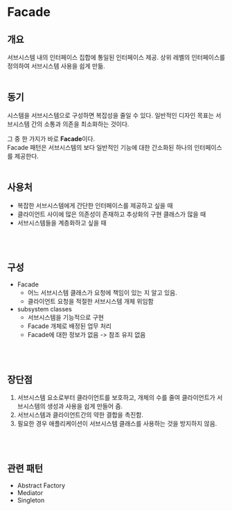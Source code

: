# Facade
## 개요
서브시스템 내의 인터페이스 집합에 통일된 인터페이스 제공. 상위 레벨의 인터페이스를 정의하여 서브시스템 사용을 쉽게 만듦.
<br>
<br>

## 동기
시스템을 서브시스템으로 구성하면 복잡성을 줄일 수 있다. 일반적인 디자인 목표는 서브시스템 간의 소통과 의존을 최소화하는 것이다. 

그 중 한 가지가 바로 <strong>Facade</strong>이다.<br>
Facade 패턴은 서브시스템의 보다 일반적인 기능에 대한 간소화된 하나의 인터페이스를 제공한다.
<br>
<br>

## 사용처
* 복잡한 서브시스템에게 간단한 인터페이스를 제공하고 싶을 때
* 클라이언트 사이에 많은 의존성이 존재하고 추상화의 구현 클래스가 많을 때
* 서브시스템들을 계층화하고 싶을 때
<br>
<br>

## 구성
* Facade
    * 어느 서브시스템 클래스가 요청에 책임이 있는 지 알고 있음.
    * 클라이언트 요청을 적절한 서브시스템 개체 위임함
* subsystem classes
    * 서브시스템을 기능적으로 구현
    * Facade 개체로 배정된 업무 처리
    * Facade에 대한 정보가 없음 -> 참조 유지 없음
<br>
<br>

## 장단점
1. 서브시스템 요소로부터 클라이언트를 보호하고, 개체의 수를 줄여 클라이언트가 서브시스템의 생성과 사용을 쉽게 만들어 줌.
2. 서브시스템과 클라이언트간의 약한 결합을 촉진함.
3. 필요한 경우 애플리케이션이 서브시스템 클래스를 사용하는 것을 방지하지 않음.
<br>
<br>

## 관련 패턴
* Abstract Factory
* Mediator
* Singleton